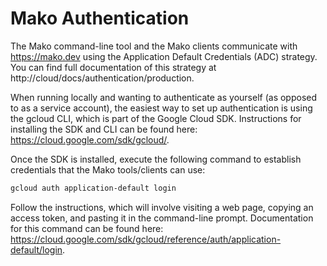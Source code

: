 # Mako Authentication

The Mako command-line tool and the Mako clients communicate with
https://mako.dev using the Application Default Credentials (ADC) strategy. You
can find full documentation of this strategy at
http://cloud/docs/authentication/production.

When running locally and wanting to authenticate as yourself (as opposed to as a
service account), the easiest way to set up authentication is using the gcloud
CLI, which is part of the Google Cloud SDK. Instructions for installing the SDK
and CLI can be found here: https://cloud.google.com/sdk/gcloud/.

Once the SDK is installed, execute the following command to establish
credentials that the Mako tools/clients can use:

```bash
gcloud auth application-default login
```

Follow the instructions, which will involve visiting a web page, copying an
access token, and pasting it in the command-line prompt. Documentation for this
command can be found here:
https://cloud.google.com/sdk/gcloud/reference/auth/application-default/login.
